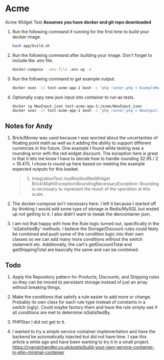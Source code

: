 # Acme

Acme Widget Test
**Assumes you have docker and git repo downloaded**

1. Run the following command if running for the first time to build your docker image.

    ```bash
    bash app/build.sh
    ```

2. Run the following command after building your image. Don't forget to include the .env file.

    ```bash
    docker-compose --env-file .env up -d
    ```

3. Run the following command to get example output.

    ```bash
    docker exec -it test-acme-app-1 bash -c "php runner.php < ExampleRunnerInput.json"
    ```

4. Optionally copy new json input into container to run as tests.

    ```bash
    docker cp NewInput.json test-acme-app-1:/acme/NewInput.json
    docker exec -it test-acme-app-1 bash -c "php runner.php < NewInput.json"
    ```

## Notes for Andy

1. Brick/Money was used because I was worried about the uncertanties of floating point math as well as it adding the ability to support different currencies in the future. One example I found while testing was a rounding error with the red widget discount. The exception here is great in that it lets me know I have to decide how to handle rounding 32.95 / 2 = 16.475. I chose to round up here based on meeting the example expected outputs for this basket.
    > 1) IntegrationTest::testRedAndRedWidget Brick\Math\Exception\RoundingNecessaryException: Rounding is necessary to represent the result of the operation at this scale.

2. The docker-compose isn't necessary here. I left it because I started off by thinking I would add some type of storage ie Redis/MySQL but ended up not getting to it. I also didn't want to tweak the devcontainer json.

3. I am not that happy with how the Rule logic turned out, specifically in the 'isSatisfiedBy' methods. I believe the Storage/Discount rules could likely be combined and push some of the condition logic into their own classes so we can add many more conditions without the switch statement etc. Additionally, the cart's getDiscountTotal and getShippingTotal are basically the same and can be combined.

## Todo

1. Apply the Repository pattern for Products, Discounts, and Shipping rules so they can be moved to persistant storage instead of just an array without breaking things.

2. Make the conditions that satisfy a rule easier to add more or change. Probably its own class for each rule type instead of constants in a switch (ugly). Could maybe factory them and have the rule simply see if all conditions are met to determine isSatisfiedBy.

3. PHPStan I did not get to it.

4. I wanted to try a simple service container implementation and have the backend be automatically injected but did not have time. I saw this article a while ago and have been wanting to try it in a small project. <https://ryangjchandler.co.uk/posts/build-your-own-service-container-in-php-minimal-container>
